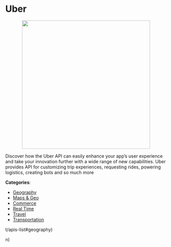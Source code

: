 # Uber
<p align="center">
    <img width="400" src="https://raw.githubusercontent.com/apis-list/apis-list/apis/uber/logo_256x256.png" />
</p>

Discover how the Uber API can easily enhance your app’s user experience and take your innovation further with a wide range of new capabilities. Uber provides API for customizing trip experiences, requesting rides, powering logistics, creating bots and so much more



**Categories**:
- [Geography](https://github.com/apis-list/apis-list#geography)
- [Maps & Geo](https://github.com/apis-list/apis-list#maps-and-geo)
- [Commerce](https://github.com/apis-list/apis-list#commerce)
- [Real Time](https://github.com/apis-list/apis-list#real-time)
- [Travel](https://github.com/apis-list/apis-list#travel)
- [Transportation](https://github.com/apis-list/apis-list#transportation)



t/apis-list#geography)



n)



